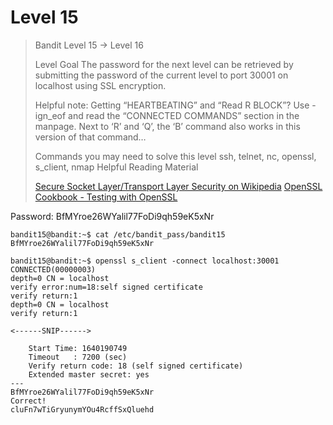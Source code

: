 # Level 15
> Bandit Level 15 → Level 16
>
> Level Goal
> The password for the next level can be retrieved by submitting the password of the current level to port 30001 on localhost using SSL encryption.
> 
> Helpful note: Getting “HEARTBEATING” and “Read R BLOCK”? Use -ign_eof and read the “CONNECTED COMMANDS” section in the manpage. Next to ‘R’ and ‘Q’, the ‘B’ command also works in this version of that command…
> 
> Commands you may need to solve this level
> ssh, telnet, nc, openssl, s_client, nmap
> Helpful Reading Material
> 
> [Secure Socket Layer/Transport Layer Security on Wikipedia](https://en.wikipedia.org/wiki/Transport_Layer_Security#SSL_1.0,_2.0,_and_3.0)
> [OpenSSL Cookbook - Testing with OpenSSL](https://www.feistyduck.com/library/openssl-cookbook/online/ch-testing-with-openssl.html)

Password: BfMYroe26WYalil77FoDi9qh59eK5xNr

```Console
bandit15@bandit:~$ cat /etc/bandit_pass/bandit15
BfMYroe26WYalil77FoDi9qh59eK5xNr

bandit15@bandit:~$ openssl s_client -connect localhost:30001
CONNECTED(00000003)
depth=0 CN = localhost
verify error:num=18:self signed certificate
verify return:1
depth=0 CN = localhost
verify return:1

<------SNIP------>

    Start Time: 1640190749
    Timeout   : 7200 (sec)
    Verify return code: 18 (self signed certificate)
    Extended master secret: yes
---
BfMYroe26WYalil77FoDi9qh59eK5xNr
Correct!
cluFn7wTiGryunymYOu4RcffSxQluehd
```

